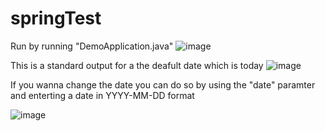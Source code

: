 # springTest
 Run by running "DemoApplication.java"
![image](https://user-images.githubusercontent.com/22285830/184987188-f28e72d3-180d-4b5d-a6aa-ed9ef8b768ef.png)


This is a standard output for a the deafult date which is today 
![image](https://user-images.githubusercontent.com/22285830/184987435-8c0c286e-7516-4659-8b1f-94474c6c44f0.png)

If you wanna change the date you can do so by using the "date" paramter and enterting a date in YYYY-MM-DD format

![image](https://user-images.githubusercontent.com/22285830/184987685-5a33a440-ba90-4f17-9d06-b8e402843f51.png)
